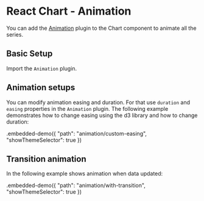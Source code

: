 # React Chart - Animation

You can add the [Animation](../reference/animation.md) plugin to the Chart component to animate all the series.

## Basic Setup

Import the `Animation` plugin.

## Animation setups

You can modify animation easing and duration. For that use `duration` and `easing` properties in the `Animation` plugin. The following example demonstrates how to change easing using the d3 library and how to change duration:

.embedded-demo({ "path": "animation/custom-easing", "showThemeSelector": true })

## Transition animation

In the following example shows animation when data updated:

.embedded-demo({ "path": "animation/with-transition", "showThemeSelector": true })

